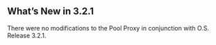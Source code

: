 ## What’s New in 3.2.1

There were no modifications to the Pool Proxy in conjunction with O.S. Release 3.2.1.